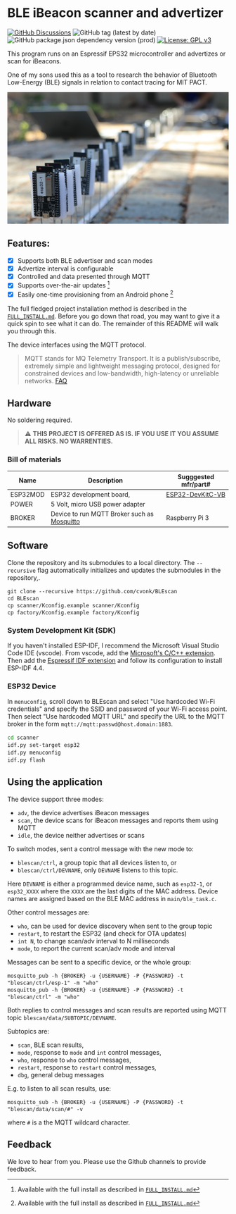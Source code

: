 # BLE iBeacon scanner and advertizer

[![GitHub Discussions](https://img.shields.io/github/discussions/cvonk/BLEscan)](https://github.com/cvonk/BLEscan/discussions)
![GitHub tag (latest by date)](https://img.shields.io/github/v/tag/cvonk/BLEscan)
![GitHub package.json dependency version (prod)](https://img.shields.io/github/package-json/dependency-version/cvonk/BLEscan/esp-idf) 
[![License: GPL v3](https://img.shields.io/badge/License-GPLv3-blue.svg)](https://www.gnu.org/licenses/gpl-3.0)

This program runs on an Espressif EPS32 microcontroller and advertizes or scan for iBeacons.

One of my sons used this as a tool to research the behavior of Bluetooth Low-Energy (BLE) signals in relation to contact tracing for MIT PACT.

![ESP32 statues scattered around the yard](media/photo.jpg)

## Features:

  - [x] Supports both BLE advertiser and scan modes
  - [x] Advertize interval is configurable
  - [x] Controlled and data presented through MQTT
  - [x] Supports over-the-air updates [^1]
  - [x] Easily one-time provisioning from an Android phone [^1]

[^1]: Available with the full install as described in [`FULL_INSTALL.md`](FULL_INSTALL.md)

The full fledged project installation method is described in the [`FULL_INSTALL.md`](FULL_INSTALL.md). Before you go down that road, you may want to give it a quick spin to see what it can do. The remainder of this README will walk you through this.

The device interfaces using the MQTT protocol.
> MQTT stands for MQ Telemetry Transport. It is a publish/subscribe, extremely simple and lightweight messaging protocol, designed for constrained devices and low-bandwidth, high-latency or unreliable networks. [FAQ](https://mqtt.org/faq)

## Hardware

No soldering required.

> :warning: **THIS PROJECT IS OFFERED AS IS. IF YOU USE IT YOU ASSUME ALL RISKS. NO WARRENTIES.**

### Bill of materials

| Name          | Description                                                       | Sugggested mfr/part#       |
|---------------|-------------------------------------------------------------------|----------------------------|
| ESP32MOD      | ESP32 development board,                                          | [ESP32-DevKitC-VB](https://www.espressif.com/en/products/devkits/esp32-devkitc/overview)
| POWER         | 5 Volt, micro USB power adapter                                   |
| BROKER        | Device to run MQTT Broker such as [Mosquitto](https://mosquitto.org/) | Raspberry Pi 3

## Software

Clone the repository and its submodules to a local directory. The `--recursive` flag automatically initializes and updates the submodules in the repository,.
```
git clone --recursive https://github.com/cvonk/BLEscan
cd BLEscan
cp scanner/Kconfig.example scanner/Kconfig
cp factory/Kconfig.example factory/Kconfig
```

### System Development Kit (SDK)

If you haven't installed ESP-IDF, I recommend the Microsoft Visual Studio Code IDE (vscode). From vscode, add the [Microsoft's C/C++ extension](https://marketplace.visualstudio.com/items?itemName=ms-vscode.cpptools). Then add the [Espressif IDF extension](https://marketplace.visualstudio.com/items?itemName=espressif.esp-idf-extension) and follow its configuration to install ESP-IDF 4.4.

### ESP32 Device

In `menuconfig`, scroll down to BLEscan and select "Use hardcoded Wi-Fi credentials" and specify the SSID and password of your Wi-Fi access point. Then select "Use hardcoded MQTT URL" and specify the URL to the MQTT broker in the form `mqtt://mqtt:passwd@host.domain:1883`.

```bash
cd scanner
idf.py set-target esp32
idf.py menuconfig
idf.py flash
```

## Using the application

The device support three modes:
  - `adv`, the device advertises iBeacon messages
  - `scan`, the device scans for iBeacon messages and reports them using MQTT
  - `idle`, the device neither advertises or scans

To switch modes, sent a control message with the new mode to:
- `blescan/ctrl`, a group topic that all devices listen to, or
- `blescan/ctrl/DEVNAME`, only `DEVNAME` listens to this topic.

Here `DEVNAME` is either a programmed device name, such as `esp32-1`, or `esp32_XXXX` where the `XXXX` are the last digits of the MAC address. Device names are assigned based on the BLE MAC address in `main/ble_task.c`.

Other control messages are:
- `who`, can be used for device discovery when sent to the group topic
- `restart`, to restart the ESP32 (and check for OTA updates)
- `int N`, to change scan/adv interval to N milliseconds
- `mode`, to report the current scan/adv mode and interval

Messages can be sent to a specific device, or the whole group:
```
mosquitto_pub -h {BROKER} -u {USERNAME} -P {PASSWORD} -t "blescan/ctrl/esp-1" -m "who"
mosquitto_pub -h {BROKER} -u {USERNAME} -P {PASSWORD} -t "blescan/ctrl" -m "who"
```

Both replies to control messages and scan results are reported using MQTT topic `blescan/data/SUBTOPIC/DEVNAME`.

Subtopics are:
- `scan`, BLE scan results,
- `mode`, response to `mode` and `int` control messages,
- `who`, response to `who` control messages,
- `restart`, response to `restart` control messages,
- `dbg`, general debug messages

E.g. to listen to all scan results, use:
```
mosquitto_sub -h {BROKER} -u {USERNAME} -P {PASSWORD} -t "blescan/data/scan/#" -v
```
where `#` is a the MQTT wildcard character.

## Feedback

We love to hear from you. Please use the Github channels to provide feedback.
